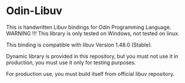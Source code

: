 # Odin-Libuv

This is handwritten Libuv bindings for Odin Programming Language.
WARNING !!! This library is only tested on Windows, not tested on linux.

This binding is compatible with libuv Version 1.48.0 (Stable).

Dynamic library is provided in this repository, but you must not use it in production, you must use it only for testing purposes.

For production use, you must build itself from official libuv repository.
